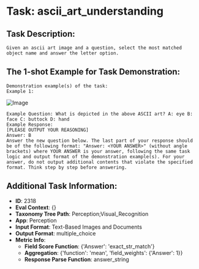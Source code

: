 # Task: ascii_art_understanding

## Task Description:

```
Given an ascii art image and a question, select the most matched object name and answer the letter option.
```

## The 1-shot Example for Task Demonstration:

```
Demonstration example(s) of the task:
Example 1:
```

![Image](1012.png)

```
Example Question: What is depicted in the above ASCII art? A: eye B: face C: buttock D: hand
Example Response:
[PLEASE OUTPUT YOUR REASONING]
Answer: B
Answer the new question below. The last part of your response should be of the following format: "Answer: <YOUR ANSWER>" (without angle brackets) where YOUR ANSWER is your answer, following the same task logic and output format of the demonstration example(s). For your answer, do not output additional contents that violate the specified format. Think step by step before answering.
```

## Additional Task Information:

- **ID**: 2318
- **Eval Context**: {}
- **Taxonomy Tree Path**: Perception;Visual_Recognition
- **App**: Perception
- **Input Format**: Text-Based Images and Documents
- **Output Format**: multiple_choice
- **Metric Info**:
  - **Field Score Function**: {'Answer': 'exact_str_match'}
  - **Aggregation**: {'function': 'mean', 'field_weights': {'Answer': 1}}
  - **Response Parse Function**: answer_string
